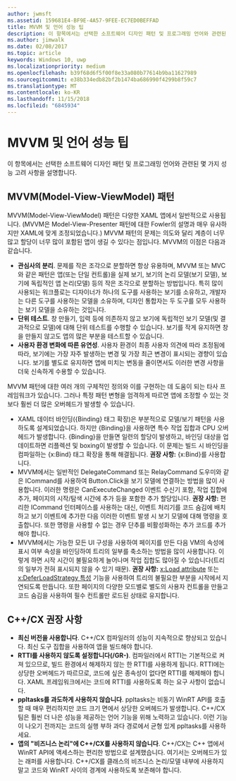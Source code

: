 ```yaml
---
author: jwmsft
ms.assetid: 159681E4-BF9E-4A57-9FEE-EC7ED0BEFFAD
title: MVVM 및 언어 성능 팁
description: 이 항목에서는 선택한 소프트웨어 디자인 패턴 및 프로그래밍 언어와 관련된 몇 가지 성능 고려 사항을 살펴봅니다.
ms.author: jimwalk
ms.date: 02/08/2017
ms.topic: article
keywords: Windows 10, uwp
ms.localizationpriority: medium
ms.openlocfilehash: b39f68d6f5f00f8e33a080b77614b9ba11627989
ms.sourcegitcommit: e38b334edb82bf2b1474ba686990f4299b8f59c7
ms.translationtype: MT
ms.contentlocale: ko-KR
ms.lasthandoff: 11/15/2018
ms.locfileid: "6845934"
---
```

# <a name="mvvm-and-language-performance-tips"></a>MVVM 및 언어 성능 팁


이 항목에서는 선택한 소프트웨어 디자인 패턴 및 프로그래밍 언어와 관련된 몇 가지 성능 고려 사항을 설명합니다.

## <a name="the-model-view-viewmodel-mvvm-pattern"></a>MVVM(Model-View-ViewModel) 패턴

MVVM(Model-View-ViewModel) 패턴은 다양한 XAML 앱에서 일반적으로 사용됩니다. (MVVM은 Model-View-Presenter 패턴에 대한 Fowler의 설명과 매우 유사하지만 XAML에 맞게 조정되었습니다.) MVVM 패턴의 문제는 의도와 달리 계층이 너무 많고 할당이 너무 많이 포함된 앱이 생길 수 있다는 점입니다. MVVM의 이점은 다음과 같습니다.

-   **관심사의 분리**. 문제를 작은 조각으로 분할하면 항상 유용하며, MVVM 또는 MVC와 같은 패턴은 앱(또는 단일 컨트롤)을 실제 보기, 보기의 논리 모델(보기 모델), 보기에 독립적인 앱 논리(모델) 등의 작은 조각으로 분할하는 방법입니다. 특히 많이 사용되는 워크플로는 디자이너가 하나의 도구를 사용하는 보기를 소유하고, 개발자는 다른 도구를 사용하는 모델을 소유하며, 디자인 통합자는 두 도구를 모두 사용하는 보기 모델을 소유하는 것입니다.
-   **단위 테스트**. 창 만들기, 입력 등에 의존하지 않고 보기에 독립적인 보기 모델(및 결과적으로 모델)에 대해 단위 테스트를 수행할 수 있습니다. 보기를 작게 유지하면 창을 만들지 않고도 앱의 많은 부분을 테스트할 수 있습니다.
-   **사용자 환경 변화에 따른 유연성**. 사용자 환경이 최종 사용자 의견에 따라 조정됨에 따라, 보기에는 가장 자주 발생하는 변경 및 가장 최근 변경이 표시되는 경향이 있습니다. 보기를 별도로 유지하면 앱에 미치는 변동을 줄이면서도 이러한 변경 사항을 더욱 신속하게 수용할 수 있습니다.

MVVM 패턴에 대한 여러 개의 구체적인 정의와 이를 구현하는 데 도움이 되는 타사 프레임워크가 있습니다. 그러나 특정 패턴 변형을 엄격하게 따르면 앱에 조정할 수 있는 것보다 훨씬 더 많은 오버헤드가 발생할 수 있습니다.

-   XAML 데이터 바인딩({Binding} 태그 확장)은 부분적으로 모델/보기 패턴을 사용하도록 설계되었습니다. 하지만 {Binding}을 사용하면 특수 작업 집합과 CPU 오버헤드가 발생합니다. {Binding}을 만들면 일련의 할당이 발생하고, 바인딩 대상을 업데이트하면 리플렉션 및 boxing이 발생할 수 있습니다. 이 문제는 빌드 시 바인딩을 컴파일하는 {x:Bind} 태그 확장을 통해 해결됩니다. **권장 사항:** {x:Bind}를 사용합니다.
-   MVVM에서는 일반적인 DelegateCommand 또는 RelayCommand 도우미와 같은 ICommand를 사용하여 Button.Click을 보기 모델에 연결하는 방법을 많이 사용합니다. 이러한 명령은 CanExecuteChanged 이벤트 수신기 포함, 작업 집합에 추가, 페이지의 시작/탐색 시간에 추가 등을 포함한 추가 할당입니다. **권장 사항:** 편리한 ICommand 인터페이스를 사용하는 대신, 이벤트 처리기를 코드 숨김에 배치하고 보기 이벤트에 추가한 다음 이러한 이벤트 발생 시 보기 모델에 대해 명령을 호출합니다. 또한 명령을 사용할 수 없는 경우 단추를 비활성화하는 추가 코드를 추가해야 합니다.
-   MVVM에서는 가능한 모든 UI 구성을 사용하여 페이지를 만든 다음 VM의 속성에 표시 여부 속성을 바인딩하여 트리의 일부를 축소하는 방법을 많이 사용합니다. 이렇게 하면 시작 시간이 불필요하게 늘어나며 작업 집합도 많아질 수 있습니다(트리의 일부가 전혀 표시되지 않을 수 있기 때문). **권장 사항:** [x:Load attribute](../xaml-platform/x-load-attribute.md) 또는 [x:DeferLoadStrategy 특성](../xaml-platform/x-deferloadstrategy-attribute.md) 기능을 사용하여 트리의 불필요한 부분을 시작에서 지연되도록 만듭니다. 또한 페이지의 다양한 모드별로 별도의 사용자 컨트롤을 만들고 코드 숨김을 사용하여 필수 컨트롤만 로드된 상태로 유지합니다.

## <a name="ccx-recommendations"></a>C++/CX 권장 사항

-   **최신 버전을 사용합니다**. C++/CX 컴파일러의 성능이 지속적으로 향상되고 있습니다. 최신 도구 집합을 사용하여 앱을 빌드해야 합니다.
-   **RTTI를 사용하지 않도록 설정합니다(/GR-)**. 컴파일러에서 RTTI는 기본적으로 켜져 있으므로, 빌드 환경에서 해제하지 않는 한 RTTI를 사용하게 됩니다. RTTI에는 상당한 오버헤드가 따르므로, 코드에 싶은 종속성이 없다면 RTTI를 해제해야 합니다. XAML 프레임워크에서는 코드에 RTTI를 사용하도록 하는 요구 사항이 없습니다.
-   **ppltasks를 과도하게 사용하지 않습니다**. ppltasks는 비동기 WinRT API를 호출할 때 매우 편리하지만 코드 크기 면에서 상당한 오버헤드가 발생합니다. C++/CX 팀은 훨씬 더 나은 성능을 제공하는 언어 기능을 위해 노력하고 있습니다. 이런 기능이 나오기 전까지는 코드의 실행 부하 과다 경로에서 균형 있게 ppltasks를 사용하세요.
-   **앱의 "비즈니스 논리"에 C++/CX를 사용하지 않습니다**. C++/CX는 C++ 앱에서 WinRT API에 액세스하는 편리한 방법으로 설계했습니다. 여기서는 오버헤드가 있는 래퍼를 사용합니다. C++/CX를 클래스의 비즈니스 논리/모델 내부에 사용하지 말고 코드와 WinRT 사이의 경계에 사용하도록 보존해야 합니다.